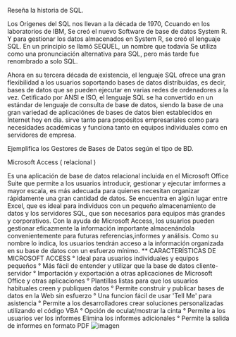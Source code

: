 Reseña la historia de SQL.
   
   Los Origenes del SQL nos llevan a la década de 1970, Ccuando en los laboratorios de IBM, Se creó el nuevo Software de base de datos System R. Y para gestionar los     datos almacenados en System R, se creó el lenguaje SQL. En un principio se llamó SEQUEL, un nombre que todavía Se utiliza como una pronunciación alternativa para      SQL, pero más tarde fue renombrado  a solo SQL.
   
Ahora en su tercera década de existencia, el lenguaje SQL ofrece una gran flexibilidad a los  usuarios soportando bases de datos distribuidas, es decir, bases de datos que se pueden ejecutar en varias redes de ordenadores a la vez.
Cetificado por ANSI e ISO, el lenguaje SQL se ha convertido en un estándar de lenguaje de consulta de base de datos, siendo la base de una gran variedad de aplicaciónes de bases de datos bien establecidos en Internet hoy en dia.
sirve tanto para propósitos empresariales como para necesidades académicas y funciona tanto en equipos individuales como en servidores de empresa.

Ejemplifica los Gestores de Bases de Datos según el tipo de BD.



Microsoft Access ( relacional )

Es una aplicación de base de datos relacional  incluida en el Microsoft Office Suite que permite a los usuarios introducir, gestionar y ejecutar imformes a mayor escala, es más adecuada para quienes necesitan organizar rápidamente una gran cantidad de datos. Se encuentra en algún lugar entre Excel, que es ideal para individuos con un pequeño almacenamiento de datos y los servidores SQL, que son necesarios para equipos más grandes y corporativos.
Con la ayuda de Microsoft Access, los usuarios pueden gestionar eficazmente la información importante almacenándola convenientemente para futuras referencias,informes y análisis. Como su nombre lo indica, los usuarios tendrán acceso a la información organizada en su base de datos con un esfuerzo mínimo.
  ** CARACTERÍSTICAS DE MICROSOFT ACCESS
  ° Ideal para usuarios individuales y equipos pequeños
  ° Más fácil de entender y utilizar que la base de datos cliente-servidor
  ° Importación y exportación a otras aplicaciones de Microsoft Office y otras aplicaciones
  ° Plantillas listas para que los usuarios habituales creen y publiquen datos 
  ° Permite construir y publicar bases de datos en la Web sin esfuerzo 
  ° Una funcion fácil de usar 'Tell Me' para asistencia
  ° Permite a los desarrolladores crear soluciones personalizadas utilizando el código VBA
  ° Opción de oculat/mostrar la cinta
  ° Permite a los usuarios ver los informes Elimina los informes adicionales
  ° Permite la salida de informes en formato  PDF
  ![imagen](https://user-images.githubusercontent.com/101213081/176788465-bdf33aae-6a65-45a3-8ce7-6b64c0fe74a6.png)
